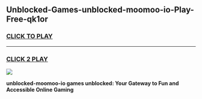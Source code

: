 
## Unblocked-Games-unblocked-moomoo-io-Play-Free-qk1or
<h3>
<a href="https://premium76.site?title=unblocked-moomoo-io&ref=19M">CLICK TO PLAY</a></h3>
<hr>

<h3>
<a href="https://premium76.site?title=unblocked-moomoo-io&ref=19M">CLICK 2 PLAY</a>
  
</h3>

<a href="https://premium76.site?title=unblocked-moomoo-io&ref=19M"><img src="https://clearcache.store/games.png"></a>


**unblocked-moomoo-io games unblocked: Your Gateway to Fun and Accessible Online Gaming**
